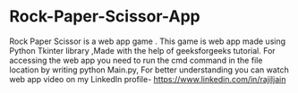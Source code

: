 # Rock-Paper-Scissor-App
Rock Paper Scissor  is a web app game .
This game is web app made using Python Tkinter library ,Made with the help of geeksforgeeks tutorial.
For accessing the web app you need to run the cmd command in the file location by writing python Main.py,
For better understanding you can watch web app video on my LinkedIn profile- https://www.linkedin.com/in/rajiljain
